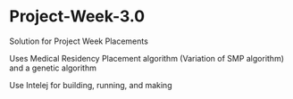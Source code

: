 # Project-Week-3.0

Solution for Project Week Placements

Uses Medical Residency Placement algorithm (Variation of SMP algorithm) and a genetic algorithm

Use Intelej for building, running, and making
